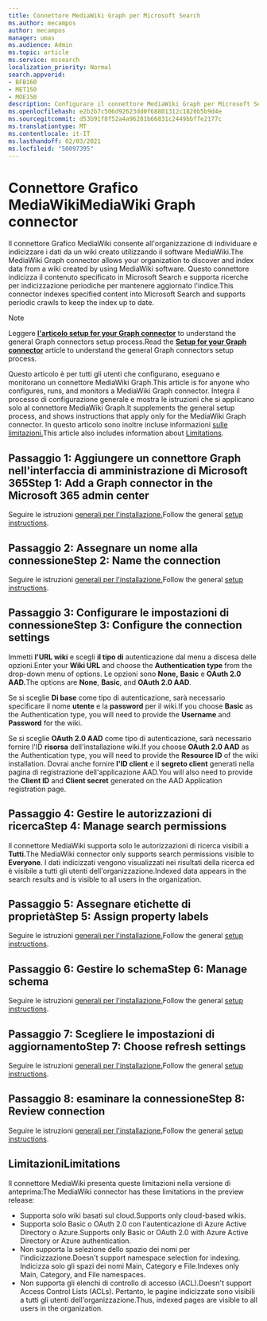 ```yaml
---
title: Connettore MediaWiki Graph per Microsoft Search
ms.author: mecampos
author: mecampos
manager: umas
ms.audience: Admin
ms.topic: article
ms.service: mssearch
localization_priority: Normal
search.appverid:
- BFB160
- MET150
- MOE150
description: Configurare il connettore MediaWiki Graph per Microsoft Search
ms.openlocfilehash: e2b2b7c506d92623dd0f68801312c1820b5b9d4e
ms.sourcegitcommit: d53b91f8f52a4a96281b66831c2449bbffe2177c
ms.translationtype: MT
ms.contentlocale: it-IT
ms.lasthandoff: 02/03/2021
ms.locfileid: "50097395"
---
```

<!---Previous ms.author: monaray --->

# <a name="mediawiki-graph-connector"></a><span data-ttu-id="61864-103">Connettore Grafico MediaWiki</span><span class="sxs-lookup"><span data-stu-id="61864-103">MediaWiki Graph connector</span></span>

<span data-ttu-id="61864-104">Il connettore Grafico MediaWiki consente all'organizzazione di individuare e indicizzare i dati da un wiki creato utilizzando il software MediaWiki.</span><span class="sxs-lookup"><span data-stu-id="61864-104">The MediaWiki Graph connector allows your organization to discover and index data from a wiki created by using MediaWiki software.</span></span> <span data-ttu-id="61864-105">Questo connettore indicizza il contenuto specificato in Microsoft Search e supporta ricerche per indicizzazione periodiche per mantenere aggiornato l'indice.</span><span class="sxs-lookup"><span data-stu-id="61864-105">This connector indexes specified content into Microsoft Search and supports periodic crawls to keep the index up to date.</span></span>

> [!NOTE]
> <span data-ttu-id="61864-106">Leggere [**l'articolo setup for your Graph connector**](configure-connector.md) to understand the general Graph connectors setup process.</span><span class="sxs-lookup"><span data-stu-id="61864-106">Read the [**Setup for your Graph connector**](configure-connector.md) article to understand the general Graph connectors setup process.</span></span>

<span data-ttu-id="61864-107">Questo articolo è per tutti gli utenti che configurano, eseguano e monitorano un connettore MediaWiki Graph.</span><span class="sxs-lookup"><span data-stu-id="61864-107">This article is for anyone who configures, runs, and monitors a MediaWiki Graph connector.</span></span> <span data-ttu-id="61864-108">Integra il processo di configurazione generale e mostra le istruzioni che si applicano solo al connettore MediaWiki Graph.</span><span class="sxs-lookup"><span data-stu-id="61864-108">It supplements the general setup process, and shows instructions that apply only for the MediaWiki Graph connector.</span></span> <span data-ttu-id="61864-109">In questo articolo sono inoltre incluse informazioni [sulle limitazioni.](#limitations)</span><span class="sxs-lookup"><span data-stu-id="61864-109">This article also includes information about [Limitations](#limitations).</span></span>

<!---## Before you get started-->

<!---Insert "Before you get started" recommendations for this data source-->

## <a name="step-1-add-a-graph-connector-in-the-microsoft-365-admin-center"></a><span data-ttu-id="61864-110">Passaggio 1: Aggiungere un connettore Graph nell'interfaccia di amministrazione di Microsoft 365</span><span class="sxs-lookup"><span data-stu-id="61864-110">Step 1: Add a Graph connector in the Microsoft 365 admin center</span></span>

<span data-ttu-id="61864-111">Seguire le istruzioni [generali per l'installazione.](https://docs.microsoft.com/microsoftsearch/configure-connector)</span><span class="sxs-lookup"><span data-stu-id="61864-111">Follow the general [setup instructions](https://docs.microsoft.com/microsoftsearch/configure-connector).</span></span>
<!---If the above phrase does not apply, delete it and insert specific details for your data source that are different from general setup instructions.-->

## <a name="step-2-name-the-connection"></a><span data-ttu-id="61864-112">Passaggio 2: Assegnare un nome alla connessione</span><span class="sxs-lookup"><span data-stu-id="61864-112">Step 2: Name the connection</span></span>

<span data-ttu-id="61864-113">Seguire le istruzioni [generali per l'installazione.](https://docs.microsoft.com/microsoftsearch/configure-connector)</span><span class="sxs-lookup"><span data-stu-id="61864-113">Follow the general [setup instructions](https://docs.microsoft.com/microsoftsearch/configure-connector).</span></span>
<!---If the above phrase does not apply, delete it and insert specific details for your data source that are different from general setup instructions.-->

## <a name="step-3-configure-the-connection-settings"></a><span data-ttu-id="61864-114">Passaggio 3: Configurare le impostazioni di connessione</span><span class="sxs-lookup"><span data-stu-id="61864-114">Step 3: Configure the connection settings</span></span>

<span data-ttu-id="61864-115">Immetti **l'URL wiki** e scegli **il tipo di** autenticazione dal menu a discesa delle opzioni.</span><span class="sxs-lookup"><span data-stu-id="61864-115">Enter your **Wiki URL** and choose the **Authentication type** from the drop-down menu of options.</span></span> <span data-ttu-id="61864-116">Le opzioni sono **None,** **Basic** e **OAuth 2.0 AAD.**</span><span class="sxs-lookup"><span data-stu-id="61864-116">The options are **None**, **Basic**, and **OAuth 2.0 AAD**.</span></span>

<span data-ttu-id="61864-117">Se si sceglie **Di base** come tipo di autenticazione, sarà necessario specificare il nome **utente** e la **password** per il wiki.</span><span class="sxs-lookup"><span data-stu-id="61864-117">If you choose **Basic** as the Authentication type, you will need to provide the **Username** and **Password** for the wiki.</span></span>

<span data-ttu-id="61864-118">Se si sceglie **OAuth 2.0 AAD** come tipo di autenticazione, sarà necessario fornire l'ID **risorsa** dell'installazione wiki.</span><span class="sxs-lookup"><span data-stu-id="61864-118">If you choose **OAuth 2.0 AAD** as the Authentication type, you will need to provide the **Resource ID** of the wiki installation.</span></span> <span data-ttu-id="61864-119">Dovrai anche fornire **l'ID client** e il **segreto client** generati nella pagina di registrazione dell'applicazione AAD.</span><span class="sxs-lookup"><span data-stu-id="61864-119">You will also need to provide the **Client ID** and **Client secret** generated on the AAD Application registration page.</span></span>

## <a name="step-4-manage-search-permissions"></a><span data-ttu-id="61864-120">Passaggio 4: Gestire le autorizzazioni di ricerca</span><span class="sxs-lookup"><span data-stu-id="61864-120">Step 4: Manage search permissions</span></span>

<span data-ttu-id="61864-121">Il connettore MediaWiki supporta solo le autorizzazioni di ricerca visibili a **Tutti.**</span><span class="sxs-lookup"><span data-stu-id="61864-121">The MediaWiki connector only supports search permissions visible to **Everyone**.</span></span> <span data-ttu-id="61864-122">I dati indicizzati vengono visualizzati nei risultati della ricerca ed è visibile a tutti gli utenti dell'organizzazione.</span><span class="sxs-lookup"><span data-stu-id="61864-122">Indexed data appears in the search results and is visible to all users in the organization.</span></span>

## <a name="step-5-assign-property-labels"></a><span data-ttu-id="61864-123">Passaggio 5: Assegnare etichette di proprietà</span><span class="sxs-lookup"><span data-stu-id="61864-123">Step 5: Assign property labels</span></span>

<span data-ttu-id="61864-124">Seguire le istruzioni [generali per l'installazione.](https://docs.microsoft.com/microsoftsearch/configure-connector)</span><span class="sxs-lookup"><span data-stu-id="61864-124">Follow the general [setup instructions](https://docs.microsoft.com/microsoftsearch/configure-connector).</span></span>
<!---If the above phrase does not apply, delete it and insert specific details for your data source that are different from general setup instructions.-->

## <a name="step-6-manage-schema"></a><span data-ttu-id="61864-125">Passaggio 6: Gestire lo schema</span><span class="sxs-lookup"><span data-stu-id="61864-125">Step 6: Manage schema</span></span>

<span data-ttu-id="61864-126">Seguire le istruzioni [generali per l'installazione.](https://docs.microsoft.com/microsoftsearch/configure-connector)</span><span class="sxs-lookup"><span data-stu-id="61864-126">Follow the general [setup instructions](https://docs.microsoft.com/microsoftsearch/configure-connector).</span></span>
<!---If the above phrase does not apply, delete it and insert specific details for your data source that are different from general setup instructions.-->

## <a name="step-7-choose-refresh-settings"></a><span data-ttu-id="61864-127">Passaggio 7: Scegliere le impostazioni di aggiornamento</span><span class="sxs-lookup"><span data-stu-id="61864-127">Step 7: Choose refresh settings</span></span>

<span data-ttu-id="61864-128">Seguire le istruzioni [generali per l'installazione.](https://docs.microsoft.com/microsoftsearch/configure-connector)</span><span class="sxs-lookup"><span data-stu-id="61864-128">Follow the general [setup instructions](https://docs.microsoft.com/microsoftsearch/configure-connector).</span></span>
<!---If the above phrase does not apply, delete it and insert specific details for your data source that are different from general setup instructions.-->

## <a name="step-8-review-connection"></a><span data-ttu-id="61864-129">Passaggio 8: esaminare la connessione</span><span class="sxs-lookup"><span data-stu-id="61864-129">Step 8: Review connection</span></span>

<span data-ttu-id="61864-130">Seguire le istruzioni [generali per l'installazione.](https://docs.microsoft.com/microsoftsearch/configure-connector)</span><span class="sxs-lookup"><span data-stu-id="61864-130">Follow the general [setup instructions](https://docs.microsoft.com/microsoftsearch/configure-connector).</span></span>
<!---If the above phrase does not apply, delete it and insert specific details for your data source that are different from general setup instructions.-->

<!---## Troubleshooting-->
<!---To be added-->

## <a name="limitations"></a><span data-ttu-id="61864-131">Limitazioni</span><span class="sxs-lookup"><span data-stu-id="61864-131">Limitations</span></span>

<span data-ttu-id="61864-132">Il connettore MediaWiki presenta queste limitazioni nella versione di anteprima:</span><span class="sxs-lookup"><span data-stu-id="61864-132">The MediaWiki connector has these limitations in the preview release:</span></span>

* <span data-ttu-id="61864-133">Supporta solo wiki basati sul cloud.</span><span class="sxs-lookup"><span data-stu-id="61864-133">Supports only cloud-based wikis.</span></span>
* <span data-ttu-id="61864-134">Supporta solo Basic o OAuth 2.0 con l'autenticazione di Azure Active Directory o Azure.</span><span class="sxs-lookup"><span data-stu-id="61864-134">Supports only Basic or OAuth 2.0 with Azure Active Directory or Azure authentication.</span></span>
* <span data-ttu-id="61864-135">Non supporta la selezione dello spazio dei nomi per l'indicizzazione.</span><span class="sxs-lookup"><span data-stu-id="61864-135">Doesn't support namespace selection for indexing.</span></span> <span data-ttu-id="61864-136">Indicizza solo gli spazi dei nomi Main, Category e File.</span><span class="sxs-lookup"><span data-stu-id="61864-136">Indexes only Main, Category, and File namespaces.</span></span>
* <span data-ttu-id="61864-137">Non supporta gli elenchi di controllo di accesso (ACL).</span><span class="sxs-lookup"><span data-stu-id="61864-137">Doesn't support Access Control Lists (ACLs).</span></span> <span data-ttu-id="61864-138">Pertanto, le pagine indicizzate sono visibili a tutti gli utenti dell'organizzazione.</span><span class="sxs-lookup"><span data-stu-id="61864-138">Thus, indexed pages are visible to all users in the organization.</span></span>
